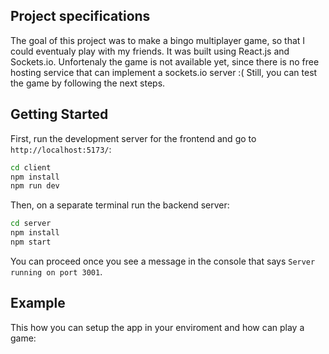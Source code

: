 ## Project specifications

The goal of this project was to make a bingo multiplayer game, so that I could eventualy play with my friends. 
It was built using React.js and Sockets.io. Unfortenaly the game is not available yet, since there is no free hosting service that can implement a sockets.io server :(
Still, you can test the game by following the next steps.

## Getting Started

First, run the development server for the frontend and go to `http://localhost:5173/`:

```bash
cd client
npm install
npm run dev
```

Then, on a separate terminal run the backend server:
```bash
cd server
npm install
npm start
```

You can proceed once you see a message in the console that says `Server running on port 3001`.

## Example

This how you can setup the app in your enviroment and how can play a game:
![]()
